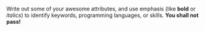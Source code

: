 Write out some of your awesome attributes, and use emphasis (like **bold** or _italics_) to identify keywords, programming languages, or skills. 
**You shall not pass!**
